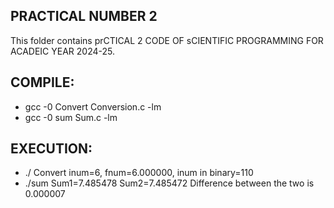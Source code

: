 ## PRACTICAL NUMBER 2
This folder contains prCTICAL 2 CODE OF sCIENTIFIC PROGRAMMING FOR ACADEIC YEAR 2024-25.

## COMPILE:
*  gcc -0 Convert Conversion.c -lm<br>
* gcc -0 sum Sum.c -lm

## EXECUTION:
* ./ Convert
inum=6,  fnum=6.000000, inum in binary=110<br>
* ./sum
Sum1=7.485478
Sum2=7.485472
Difference between the two is 0.000007

